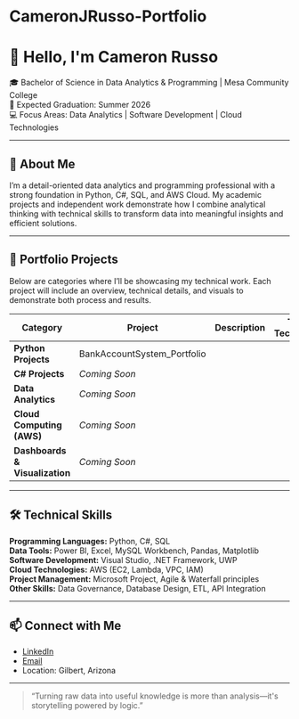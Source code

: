 # CameronJRusso-Portfolio
# 👋 Hello, I'm Cameron Russo
🎓 Bachelor of Science in Data Analytics & Programming | Mesa Community College  
📅 Expected Graduation: Summer 2026  
💻 Focus Areas: Data Analytics | Software Development | Cloud Technologies  

---

## 🧭 About Me
I’m a detail-oriented data analytics and programming professional with a strong foundation in Python, C#, SQL, and AWS Cloud. My academic projects and independent work demonstrate how I combine analytical thinking with technical skills to transform data into meaningful insights and efficient solutions.  

---

## 💼 Portfolio Projects
Below are categories where I’ll be showcasing my technical work. Each project will include an overview, technical details, and visuals to demonstrate both process and results.  

| Category | Project | Description | Tools & Technologies |
|-----------|----------|--------------|----------------------|
| **Python Projects** | BankAccountSystem_Portfolio | | |
| **C# Projects** | *Coming Soon* | | |
| **Data Analytics** | *Coming Soon* | | |
| **Cloud Computing (AWS)** | *Coming Soon* | | |
| **Dashboards & Visualization** | *Coming Soon* | | |

---

## 🛠️ Technical Skills
**Programming Languages:** Python, C#, SQL  
**Data Tools:** Power BI, Excel, MySQL Workbench, Pandas, Matplotlib  
**Software Development:** Visual Studio, .NET Framework, UWP  
**Cloud Technologies:** AWS (EC2, Lambda, VPC, IAM)  
**Project Management:** Microsoft Project, Agile & Waterfall principles  
**Other Skills:** Data Governance, Database Design, ETL, API Integration  

---

## 📫 Connect with Me
- [LinkedIn]((https://www.linkedin.com/in/cameron-russo-a5634a200))  
- [Email](mailto:camrusso94@gmail.com)  
- Location: Gilbert, Arizona  

---

> “Turning raw data into useful knowledge is more than analysis—it's storytelling powered by logic.”

